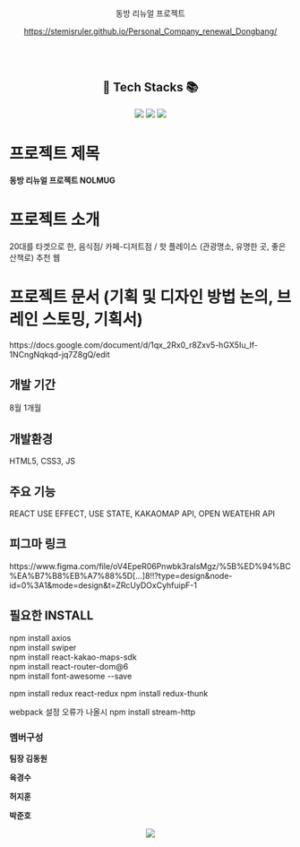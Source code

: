 <div align='center'>
동방 리뉴얼 프로젝트
  
https://stemisruler.github.io/Personal_Company_renewal_Dongbang/

</div>
 <br>
 <br>

<H2 align='center'> 🧶 Tech Stacks 📚</H2>

<div align='center'> 
  <img src="https://img.shields.io/badge/JavaScript-007396?style=flat&logo=JavaScript&logoColor=white"/>
 <img src="https://img.shields.io/badge/HTML5-E34F26?style=flat&logo=HTML5&logoColor=white"/> <img src="https://img.shields.io/badge/CSS3-1572B6?style=flat&logo=CSS3&logoColor=white" />
</div>
 <div align='center'>
 
</div>

 
<h1>프로젝트 제목</h1>
<b>동방 리뉴얼 프로젝트 NOLMUG</b>


<h1>프로젝트 소개</h1>
20대를 타겟으로 한, 음식점/ 카페-디저트점 / 핫 플레이스 (관광명소, 유명한 곳, 좋은 산책로) 추천 웹


<h1>프로젝트 문서 (기획 및 디자인 방법 논의, 브레인 스토밍, 기획서)</h1>
https://docs.google.com/document/d/1qx_2Rx0_r8Zxv5-hGX5Iu_If-1NCngNqkqd-jq7Z8gQ/edit


<h2>개발 기간</h2>
8월 1개월


<h2>개발환경</h2>
HTML5, CSS3, JS


<h2>주요 기능</h2>
REACT USE EFFECT, USE STATE, KAKAOMAP API, OPEN WEATEHR API

<h2>피그마 링크</h2>
https://www.figma.com/file/oV4EpeR06Pnwbk3raIsMgz/%5B%ED%94%BC%EA%B7%B8%EB%A7%88%5D[…]8!!?type=design&node-id=0%3A1&mode=design&t=ZRcUyDOxCyhfuipF-1

<h2>필요한 INSTALL</h2>
npm install axios 
<br>npm install swiper
<br>npm install react-kakao-maps-sdk
<br>npm install react-router-dom@6
<br>npm install font-awesome --save

npm install redux react-redux
npm install redux-thunk

webpack 설정 오류가 나올시
npm install stream-http

<h3>멤버구성</h3>

<b>팀장 김동원</b>

<b>육경수</b>

<b>허지훈</b>

<b>박준호</b>

<div align='center'>
 <img src="https://capsule-render.vercel.app/api?type=waving&color=auto&height=250&section=footer&text=감사합니다.&fontSize=80" />
</div>

